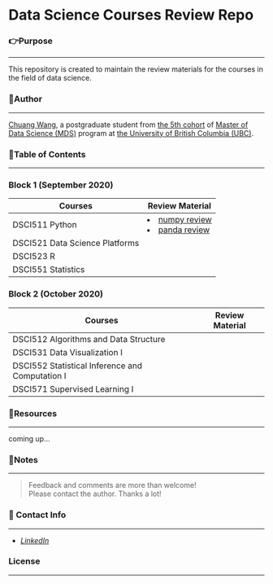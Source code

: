 # Data Science Courses **Review Repo**

### **:point_right:Purpose**
---
This repository is created to maintain the review materials for the courses in the field of data science.

### **:running:Author**
---
[Chuang Wang](https://www.linkedin.com/in/chuangw/), a postgraduate student from [the 5th cohort](https://masterdatascience.ubc.ca/student-success-stories/welcome-virtually-mds-class-2021) of [Master of Data Science (MDS)](https://masterdatascience.ubc.ca/) program at [the University of British Columbia (UBC)](https://www.ubc.ca/).

### **:bookmark_tabs:Table of Contents**
---
### Block 1 (September 2020)

| Courses                        	| Review Material 	|
|--------------------------------	|-----------------	|
| DSCI511 Python                 	| <li>[numpy review](Block1/DSCI511_Python/numpy_panda/numpy_review.ipynb)</li>  <li>[panda review](Block1/DSCI511_Python/numpy_panda/panda_review.ipynb)</li>     	|
| DSCI521 Data Science Platforms 	|                 	|
| DSCI523 R                      	|                 	|
| DSCI551 Statistics             	|                 	|

### Block 2 (October 2020)

| Courses                                           | Review Material   |
|-------------------------------------------------  |-----------------  |
| DSCI512 Algorithms and Data Structure             |                   |
| DSCI531 Data Visualization I                      |                   |
| DSCI552 Statistical Inference and Computation I   |                   |
| DSCI571 Supervised Learning I                     |                   |

### **:file_folder:Resources**
---
coming up...

  
### **:page_facing_up:Notes**
---
>Feedback and comments are more than welcome!\
>Please contact the author. Thanks a lot!


### **:email: Contact Info**
---
- [_LinkedIn_](https://www.linkedin.com/in/chuangw)

### **License**
---

